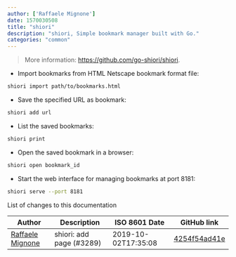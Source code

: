 ```yaml
---
author: ['Raffaele Mignone']
date: 1570030508
title: "shiori"
description: "shiori, Simple bookmark manager built with Go."
categories: "common"
---
```

> More information: <https://github.com/go-shiori/shiori>.

- Import bookmarks from HTML Netscape bookmark format file:

```bash
shiori import path/to/bookmarks.html
```

- Save the specified URL as bookmark:

```bash
shiori add url
```

- List the saved bookmarks:

```bash
shiori print
```

- Open the saved bookmark in a browser:

```bash
shiori open bookmark_id
```

- Start the web interface for managing bookmarks at port 8181:

```bash
shiori serve --port 8181
```
List of changes to this documentation


Author | Description | ISO 8601 Date | GitHub link
------|-----|-----|-----
[Raffaele Mignone](mailto:git@norangeb.it) | shiori: add page (#3289) | 2019-10-02T17:35:08 | [4254f54ad41e](https://github.com/tldr-pages/tldr/commit/4254f54ad41ef9101c03ee1f3726b96b76edcfba)

